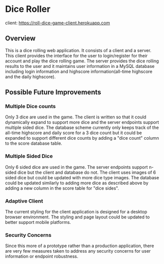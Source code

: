 # Dice Roller

client: https://roll-dice-game-client.herokuapp.com

## Overview

This is a dice rolling web application. It consists of a client and a server. This client provides the interface for the user to login/register for their account and play the dice rolling game. The server provides the dice rolling results to the user and it maintains user information in a MySQL database including login information and highscore information(all-time highscore and the daily highscore). 

## Possible Future Improvements
### Multiple Dice counts
Only 3 dice are used in the game. The client is written so that it could dynamically expand to support more dice and the server endpoints support multiple sided dice. The database scheme currently only keeps track of the all-time highscore and daily score for a 3 dice count but it could be expanded to support different dice counts by adding a "dice count" column to the score database table.
### Multiple Sided Dice
Only 6 sided dice are used in the game. The server endpoints support n-sided dice but the client and database do not. The client uses images of 6 sided dice but could be updated with more dice type images. The database could be updated similarly to adding more dice as described above by adding a new column in the score table for "dice sides".
### Adaptive Client
The current styling for the client application is designed for a desktop browser environment. The styling and page layout could be updated to better support mobile platforms.
### Security Concerns
Since this more of a prototype rather than a production application, there are very few measures taken to address any security concerns for user information or endpoint robustness.
